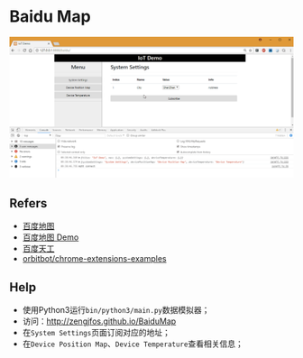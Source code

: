 # Baidu Map

![./img/BaiduMap.gif](./images/BaiduMap.gif)

## Refers

* [百度地图](http://lbsyun.baidu.com/index.php)
* [百度地图 Demo](http://lbsyun.baidu.com/jsdemo.htm#a1_2)
* [百度天工](https://cloud.baidu.com/solution/iot/index.html)
* [orbitbot/chrome-extensions-examples](https://github.com/orbitbot/chrome-extensions-examples)

## Help

* 使用Python3运行`bin/python3/main.py`数据模拟器；
* 访问：http://zengjfos.github.io/BaiduMap
* 在`System Settings`页面订阅对应的地址；
* 在`Device Position Map`、`Device Temperature`查看相关信息；
